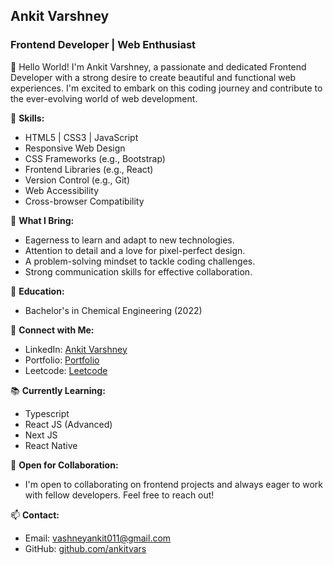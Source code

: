## **Ankit Varshney**
### Frontend Developer | Web Enthusiast

👋 Hello World! I'm Ankit Varshney, a passionate and dedicated Frontend Developer with a strong desire to create beautiful and functional web experiences. I'm excited to embark on this coding journey and contribute to the ever-evolving world of web development.

🚀 **Skills:**
- HTML5 | CSS3 | JavaScript
- Responsive Web Design
- CSS Frameworks (e.g., Bootstrap)
- Frontend Libraries (e.g., React)
- Version Control (e.g., Git)
- Web Accessibility
- Cross-browser Compatibility

🌟 **What I Bring:**
- Eagerness to learn and adapt to new technologies.
- Attention to detail and a love for pixel-perfect design.
- A problem-solving mindset to tackle coding challenges.
- Strong communication skills for effective collaboration.

💼 **Education:**
- Bachelor's in Chemical Engineering (2022)

🔗 **Connect with Me:**
- LinkedIn: [Ankit Varshney](https://www.linkedin.com/in/ankit-varshney1/)
- Portfolio: [Portfolio](https://ankitvars.github.io/Portfolio/)
- Leetcode: [Leetcode](https://leetcode.com/ankit1802/)

📚 **Currently Learning:**
- Typescript
- React JS (Advanced)
- Next JS
- React Native

📢 **Open for Collaboration:**
- I'm open to collaborating on frontend projects and always eager to work with fellow developers. Feel free to reach out!

📫 **Contact:**
- Email: vashneyankit011@gmail.com
- GitHub: [github.com/ankitvars](https://github.com/ankitvars)
